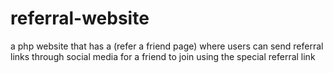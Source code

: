 # referral-website
a php website that has a (refer a friend page) where users can send referral links through social media for a friend to join using the special referral link
